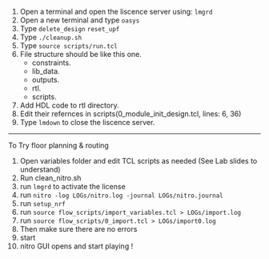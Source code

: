 1. Open a terminal and open the liscence server using: `lmgrd`
2. Open a new terminal and type `oasys`
3. Type `delete_design` `reset_upf`
4. Type `./cleanup.sh`
5. Type `source scripts/run.tcl`
6. File structure should be like this one.
    - constraints.
    - lib_data.
    - outputs.
    - rtl.
    - scripts.
7. Add HDL code to rtl directory.
8. Edit their refernces in scripts(0_module_init_design.tcl, lines: 6, 36)
9. Type `lmdown` to close the liscence server.




---------------------------------------------------------------------------------
To Try floor planning & routing

1. Open variables folder and edit TCL scripts as needed  (See Lab slides to understand)
2. Run clean_nitro.sh
3. run `lmgrd` to activate the license
4. run `nitro -log LOGs/nitro.log -journal LOGs/nitro.journal`
5. run `setup_nrf`
6. run `source flow_scripts/import_variables.tcl > LOGs/import.log`
7. run `source flow_scripts/0_import.tcl > LOGs/import0.log`
8. Then make sure there are no errors
9. start
10. nitro GUI opens and start playing !

